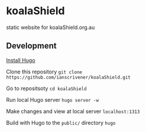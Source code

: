 # koalaShield
static website for koalaShield.org.au

## Development
[Install Hugo](https://gohugo.io/getting-started/installing/)

Clone this repository
`git clone https://github.com/ianscrivener/koalaShield.git`

Go to repositsoty
`cd koalaShield`

Run local Hugo server
`hugo server -w`

Make changes and view at local server
`localhost:1313`

Build with Hugo to the `public/` directory
`hugo`


